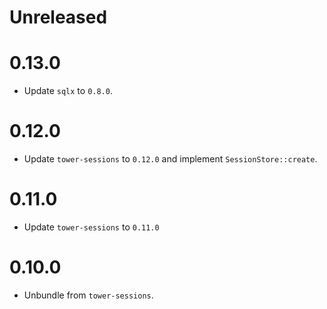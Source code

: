# Unreleased

# 0.13.0

- Update `sqlx` to `0.8.0`.

# 0.12.0

- Update `tower-sessions` to `0.12.0` and implement `SessionStore::create`.

# 0.11.0

- Update `tower-sessions` to `0.11.0`

# 0.10.0

- Unbundle from `tower-sessions`.
